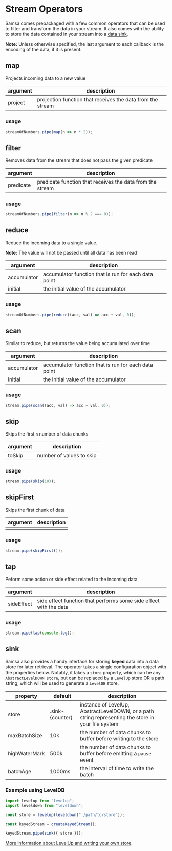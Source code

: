 # Stream Operators

Samsa comes prepackaged with a few common operators that can be used to filter and transform the data in your stream. It also comes with the ability to store the data contained in your stream into a [data sink](#sink).

**Note:** Unless otherwise specified, the last argument to each callback is the encoding of the data, if it is present.

## map

Projects incoming data to a new value

| argument | description                                                |
| -------- | ---------------------------------------------------------- |
| project  | projection function that receives the data from the stream |

### usage

```js
streamOfNumbers.pipe(map(n => n * 2));
```

## filter

Removes data from the stream that does not pass the given predicate

| argument  | description                                               |
| --------- | --------------------------------------------------------- |
| predicate | predicate function that receives the data from the stream |

### usage

```js
streamOfNumbers.pipe(filter(n => n % 2 === 0));
```

## reduce

Reduce the incoming data to a single value.

**Note:** The value will not be passed until all data has been read

| argument    | description                                          |
| ----------- | ---------------------------------------------------- |
| accumulator | accumulator function that is run for each data point |
| initial     | the initial value of the accumulator                 |

### usage

```js
streamOfNumbers.pipe(reduce((acc, val) => acc + val, 0));
```

## scan

Similar to reduce, but returns the value being accumulated over time

| argument    | description                                          |
| ----------- | ---------------------------------------------------- |
| accumulator | accumulator function that is run for each data point |
| initial     | the initial value of the accumulator                 |

### usage

```js
stream.pipe(scan((acc, val) => acc + val, 0));
```

## skip

Skips the first `n` number of data chunks

| argument | description              |
| -------- | ------------------------ |
| toSkip   | number of values to skip |

### usage

```js
stream.pipe(skip(10));
```

## skipFirst

Skips the first chunk of data

| argument | description |
| -------- | ----------- |
|          |             |

### usage

```js
stream.pipe(skipFirst());
```

## tap

Peform some action or side effect related to the incoming data

| argument   | description                                                       |
| ---------- | ----------------------------------------------------------------- |
| sideEffect | side effect function that performs some side effect with the data |

### usage

```js
stream.pipe(tap(console.log));
```

## sink

Samsa also provides a handy interface for storing **keyed** data into a data store for later retrieval. The operator takes a single configuration object with the properties below. Notably, it takes a `store` property, which can be any `AbstractLevelDOWN store`, but can be replaced by a `LevelUp` store OR a path string, which will be used to generate a `LevelDB` store.

| property      | default         | description                                                                                         |
| ------------- | --------------- | --------------------------------------------------------------------------------------------------- |
| store         | .sink-{counter} | instance of LevelUp, AbstractLevelDOWN, or a path string representing the store in your file system |
| maxBatchSize  | 10k             | the number of data chunks to buffer before writing to the store                                     |
| highWaterMark | 500k            | the number of data chunks to buffer before emitting a `pause` event                                 |
| batchAge      | 1000ms          | the interval of time to write the batch                                                             |

### Example using LevelDB

```js
import levelup from "levelup";
import leveldown from "leveldown";

const store = levelup(leveldown("./path/to/store"));

const keyedStream = createKeyedStream();

keyedStream.pipe(sink({ store }));
```

[More information about LevelUp and writing your own store](https://github.com/Level/levelup).
